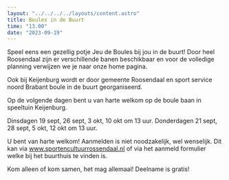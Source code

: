 ```yaml
---
layout: "../../../../layouts/content.astro"
title: Boules in de Buurt
time: "13.00"
date: "2023-09-19"
---
```


Speel eens een gezellig potje Jeu de Boules bij jou in de buurt!
Door heel Roosendaal zijn er verschillende banen beschikbaar en voor de volledige planning verwijzen 
we je naar onze home pagina.

Ook bij Keijenburg wordt er door gemeente Roosendaal en sport service noord Brabant 
boule in de buurt georganiseerd.

Op de volgende dagen bent u van harte welkom op de boule baan in speeltuin Keijenburg.

Dinsdagen 19 sept, 26 sept, 3 okt, 10 okt om 13 uur.
Donderdagen 21 sept, 28 sept, 5 okt, 12 okt om 13 uur.

U bent van harte welkom!
Aanmelden is niet noodzakelijk, wel wenselijk.
Dit kan via www.sportencultuurrossendaal.nl
of via het aanmeld formulier welke bij het buurthuis te vinden is.

Kom alleen of kom samen, het mag allemaal!
Deelname is gratis!
